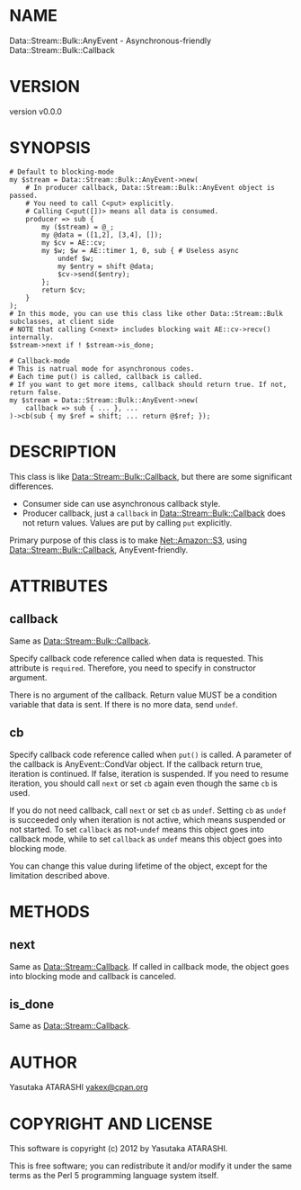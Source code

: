# NAME

Data::Stream::Bulk::AnyEvent - Asynchronous-friendly Data::Stream::Bulk::Callback

# VERSION

version v0.0.0

# SYNOPSIS

    # Default to blocking-mode
    my $stream = Data::Stream::Bulk::AnyEvent->new(
        # In producer callback, Data::Stream::Bulk::AnyEvent object is passed.
        # You need to call C<put> explicitly.
        # Calling C<put([])> means all data is consumed.
        producer => sub {
            my ($stream) = @_;
            my @data = ([1,2], [3,4], []);
            my $cv = AE::cv;
            my $w; $w = AE::timer 1, 0, sub { # Useless async
                undef $w;
                my $entry = shift @data;
                $cv->send($entry);
            };
            return $cv;
        }
    );
    # In this mode, you can use this class like other Data::Stream::Bulk subclasses, at client side
    # NOTE that calling C<next> includes blocking wait AE::cv->recv() internally.
    $stream->next if ! $stream->is_done;

    # Callback-mode
    # This is natrual mode for asynchronous codes.
    # Each time put() is called, callback is called.
    # If you want to get more items, callback should return true. If not, return false.
    my $stream = Data::Stream::Bulk::AnyEvent->new(
        callback => sub { ... }, ...
    )->cb(sub { my $ref = shift; ... return @$ref; });

# DESCRIPTION

This class is like [Data::Stream::Bulk::Callback](http://search.cpan.org/perldoc?Data::Stream::Bulk::Callback), but there are some significant differences.

- Consumer side can use asynchronous callback style.
- Producer callback, just a `callback` in [Data::Stream::Bulk::Callback](http://search.cpan.org/perldoc?Data::Stream::Bulk::Callback) does not return values. Values are put by calling `put` explicitly.

Primary purpose of this class is to make [Net::Amazon::S3](http://search.cpan.org/perldoc?Net::Amazon::S3), using [Data::Stream::Bulk::Callback](http://search.cpan.org/perldoc?Data::Stream::Bulk::Callback), AnyEvent-friendly.

# ATTRIBUTES

## callback

Same as [Data::Stream::Bulk::Callback](http://search.cpan.org/perldoc?Data::Stream::Bulk::Callback).

Specify callback code reference called when data is requested.
This attribute is `required`. Therefore, you need to specify in constructor argument.

There is no argument of the callback. Return value MUST be a condition variable that data is sent.
If there is no more data, send `undef`.

## cb

Specify callback code reference called when `put()` is called.
A parameter of the callback is AnyEvent::CondVar object.
If the callback return true, iteration is continued.
If false, iteration is suspended.
If you need to resume iteration, you should call `next` or set `cb` again even though the same `cb` is used. 

If you do not need callback, call `next` or set `cb` as `undef`.
Setting `cb` as `undef` is succeeded only when iteration is not active, which means suspended or not started.
To set `callback` as not-`undef` means this object goes into callback mode,
while to set `callback` as `undef` means this object goes into blocking mode.

You can change this value during lifetime of the object, except for the limitation described above.

# METHODS

## next

Same as [Data::Stream::Callback](http://search.cpan.org/perldoc?Data::Stream::Callback).
If called in callback mode, the object goes into blocking mode and callback is canceled.

## is\_done

Same as [Data::Stream::Callback](http://search.cpan.org/perldoc?Data::Stream::Callback).

# AUTHOR

Yasutaka ATARASHI <yakex@cpan.org>

# COPYRIGHT AND LICENSE

This software is copyright (c) 2012 by Yasutaka ATARASHI.

This is free software; you can redistribute it and/or modify it under
the same terms as the Perl 5 programming language system itself.

